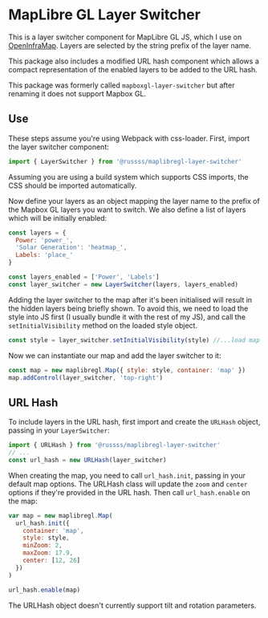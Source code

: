 # MapLibre GL Layer Switcher

This is a layer switcher component for MapLibre GL JS, which I use on [OpenInfraMap](https://openinframap.org).
Layers are selected by the string prefix of the layer name.

This package also includes a modified URL hash component which allows a compact representation of the enabled
layers to be added to the URL hash.

This package was formerly called `mapboxgl-layer-switcher` but after renaming it does not support Mapbox GL.

## Use

These steps assume you're using Webpack with css-loader. First, import the layer switcher component:

```javascript
import { LayerSwitcher } from '@russss/maplibregl-layer-switcher'
```

Assuming you are using a build system which supports CSS imports, the CSS should be imported automatically.

Now define your layers as an object mapping the layer name to the prefix of the Mapbox GL layers you
want to switch. We also define a list of layers which will be initially enabled:

```javascript
const layers = {
  Power: 'power_',
  'Solar Generation': 'heatmap_',
  Labels: 'place_'
}

const layers_enabled = ['Power', 'Labels']
const layer_switcher = new LayerSwitcher(layers, layers_enabled)
```

Adding the layer switcher to the map after it's been initialised will result in the hidden layers being briefly
shown. To avoid this, we need to load the style into JS first (I usually bundle it with the rest of my JS), and
call the `setInitialVisibility` method on the loaded style object.

```javascript
const style = layer_switcher.setInitialVisibility(style) //...load map style JSON into an object
```

Now we can instantiate our map and add the layer switcher to it:

```javascript
const map = new maplibregl.Map({ style: style, container: 'map' })
map.addControl(layer_switcher, 'top-right')
```

## URL Hash

To include layers in the URL hash, first import and create the `URLHash` object, passing in your `LayerSwitcher`:

```javascript
import { URLHash } from '@russss/maplibregl-layer-switcher'
// ...
const url_hash = new URLHash(layer_switcher)
```

When creating the map, you need to call `url_hash.init`, passing in your default map options. The URLHash class will
update the `zoom` and `center` options if they're provided in the URL hash. Then call `url_hash.enable` on the map:

```javascript
var map = new maplibregl.Map(
  url_hash.init({
    container: 'map',
    style: style,
    minZoom: 2,
    maxZoom: 17.9,
    center: [12, 26]
  })
)

url_hash.enable(map)
```

The URLHash object doesn't currently support tilt and rotation parameters.
